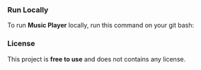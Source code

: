 
### Run Locally

To run **Music Player** locally, run this command on your git bash:


### License

This project is **free to use** and does not contains any license.
